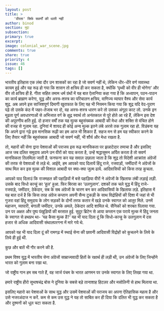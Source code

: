 ```yaml
---
layout: post
title: >
    'वीरता' सिर्फ सवर्णों की थाती नहीं
author: binod
section: मुद्दा
subsection:
primary: true
excerpt:
image: colonial_war_scene.jpg
comments: true
share: true
priority: 4
issue: 46
tags: []
---
```


भारतीय इतिहास एक लंबा दौर उन शासकों का रहा है जो सवर्ण नहीं थे, लेकिन धीर-धीरे वर्ण व्यवस्था कायम हुई और यह रूढ हो गया कि शासन तो क्षत्रिय ही कर सकता है, क्योंकि ‘पृथ्वी को वीर ही भोगेगा’ और वीर तो क्षत्रिय ही है. गीता सहित तमाम धर्म ग्रंथों में यह बात ऐलानिया कहा गया है कि अध्यापन, पठन-पाठन का कार्य ब्राह्मण करेगा, युद्ध और अस्त्र-शस्त्र का परिचालन क्षत्रिय, वाणिज्य व्यापार वैश्य और सेवा कार्य शूद्र. अब अपने इस साजिशपूर्ण दिमागी खुराफात के लिए यह भी नियमन किया गया कि शूद्र यदि वेद-पुराण पढ़े तो उसके कंठ में जहर-तेजाब भर दो, वह अस्त्र-शस्त्र धारण करे तो उसका अंगूठा काट लो. उनके इन मूढता पूर्ण अवधारणाओं से अभिजात वर्ग के क्षुद्र स्वार्थ तो अनंतकाल से पूरे होते आ रहे हैं, लेकिन इस देश की अपूरणीय क्षति हुई. दो हजार वर्षों तक यह मुल्क बहुसंख्यक आबादी की मेधा और शक्ति से वंचित होने की वजह से गुलाम रहा. दुनियां में शायद ही कोई अन्य मुल्क इतने लंबे अरसे तक गुलाम रहा हो. विडंबना यह कि अपने द्वारा गढ़े इस मानसिक रूढ़ी का हम आज भी शिकार हैं. सहज मन से हम यह स्वीकार करने के लिए तैयार नहीं कि बहुसंख्यक आबादी जो सवर्ण नहीं, भी शौर्य और मेधा रखता है.

तो, महारों की सेना द्वारा पेशवाओं की पराजय इस रूढ़ मानसिकता पर झन्नाटेदार तमाचा है और इसलिए आज जब दलित समुदाय अपने उन वीरों को याद करता है, उन्हें श्रद्धासुमन अर्पित करता है तो सवर्ण मानसिकता तिलमिला जाती है. फनफना कर यह सवाल उछाला जाता है कि शूद्र तो विदेशी आक्रांता अंग्रेजों की तरफ से पेशवाओं से लड़े थे. आईये, हम आपको याद दिलायें हिंदू राजे, रजवाड़ों, जमींदारों ने अंग्रेजों के साथ मिल कर इस मुल्क की विशाल आबादी पर क्या-क्या जुल्म ढाये. आदिवासियों को किस तरह कुचला.

आपको याद दिलाउं कि राजमहल की पहाड़ियों में बसे पहाड़िया वीरों ने अंग्रेजों के खिलाफ लंबी लड़ाई लड़ी. उसके बाद सिधो कान्हूं का ‘हूल’ हुआ. फिर बिरसा का ‘उलगुलान’. दशकों तक चले युद्ध में हिंदू राजे-रजवाड़े, जमींदार, ठेकेदार, सब के सब अंग्रेजों के चारण बन कर आदिवासियों के खिलाफ लड़े. इतिहास में यह बात दर्ज है कि किस तरह अंग्रेज कप्तान अपनी सैन्य टुकड़ी के साथ विद्रोहियों की दिशा में जहां से भी गुजरा वहां हिंदू समुदाय के लोग सड़कों के दोनों तरफ कतार में खड़े उनके स्वागत को आतुर मिले. उनमें महाजन, व्यापारी, बंगाली जमींदार, उनके अमले, ठेकेदार आदि शामिल थे. सैनिकों को शरबत पिलाया गया. उन पर अक्षत और पुष्प पंखुड़ियों की बरसात हुई. सुदूर ब्रिटेन से आया कप्तान एक पराये मुल्क में हिंदू जनता के स्वागत से हथप्रभ था- ‘यह कैसा मुल्क है?’ यह भी याद दिला दूं कि सिधो-कान्हू के उलगुलान में दस हजार से अधिक आदिवासी संथालपरगना में मारे गये थे.

आपको यह भी याद दिला दूं की रामगढ़ में स्थाई सेना की छावनी आदिवासी विद्रोहों को कुचलने के लिये के लिये ही हुई थी.

कुछ और बातें भी गौर करने की है.

प्रथम विश्व युद्ध में भारतीय सेना अंग्रेजों साम्राज्यवादी हितों के रक्षार्थ ही लड़ी थी, उन अंग्रेजों के लिए जिन्होंने भारत को गुलाम बना रखा था.

जो राष्ट्रीय गान हम सब गाते हैं, वह जार्ज पंचम के भारत आगमन पर उनके स्वागत के लिए लिखा गया था.

हमारे राष्ट्रीय हीरो सुभाषचंद्र बोस ने दुनिया के सबसे बड़े तानाशाह हिटलर और मसोलिनी से हाथ मिलाया था.

इसलिए महारो का पेशवाओं के साथ युद्ध और उसमें पेशवाओं की पराजय का अपना ऐतिहासिक महत्व है और उसे नजरअंदाज न करें. कम से कम उस युद्ध ने यह तो साबित कर ही दिया कि दलित भी युद्ध कर सकता है और दुश्मनों को धूल चटा सकता है.